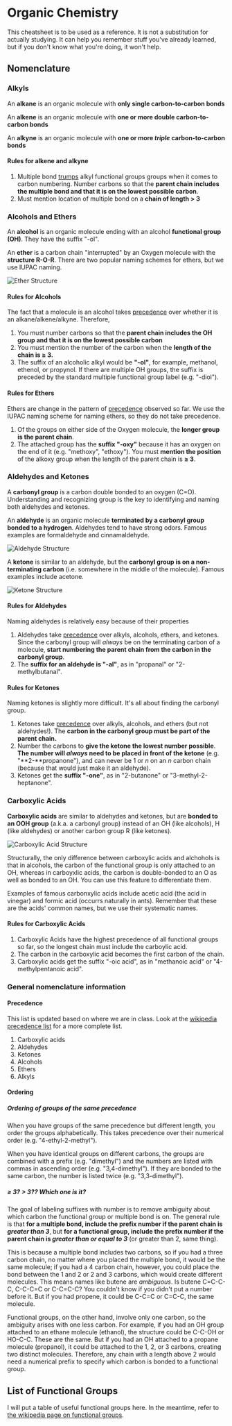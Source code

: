 # Organic Chemistry

This cheatsheet is to be used as a reference. It is not a substitution for actually studying. It can help you remember stuff you've already learned, but if you don't know what you're doing, it won't help.

## Nomenclature

### Alkyls

An **alkane** is an organic molecule with **only single carbon-to-carbon bonds**

An **alkene** is an organic molecule with **one or more double carbon-to-carbon bonds**

An **alkyne** is an organic molecule with **one or more *triple* carbon-to-carbon bonds**

#### Rules for alkene and alkyne

1. Multiple bond [trumps](#precedence) alkyl functional groups groups when it comes to carbon numbering. Number carbons so that the **parent chain includes the multiple bond and that it is on the lowest possible carbon**.
2. Must mention location of multiple bond on a **chain of length > 3**

### Alcohols and Ethers

An **alcohol** is an organic molecule ending with an alcohol **functional group (OH)**. They have the suffix "-ol".

An **ether** is a carbon chain "interrupted" by an Oxygen molecule with the **structure R-O-R**. There are two popular naming schemes for ethers, but we use IUPAC naming.

![Ether Structure](https://upload.wikimedia.org/wikipedia/commons/thumb/5/51/Ether-%28general%29.png/1200px-Ether-%28general%29.png)

#### Rules for Alcohols

The fact that a molecule is an alcohol takes [precedence](#precedence) over whether it is an alkane/alkene/alkyne. Therefore,

1. You must number carbons so that the **parent chain includes the OH group and that it is on the lowest possible carbon**
2. You must mention the number of the carbon when the **length of the chain is ≥ 3.**
3. The suffix of an alcoholic alkyl would be **"-ol"**, for example, methanol, ethenol, or propynol.
   If there are multiple OH groups, the suffix is preceded by the standard multiple functional group label (e.g. "-diol").

#### Rules for Ethers

Ethers are change in the pattern of [precedence](#precedence) observed so far. We use the IUPAC naming scheme for naming ethers, so they do not take precedence.

1.  Of the groups on either side of the Oxygen molecule, the **longer group is the parent chain**.
2. The attached group has the **suffix "-oxy"** because it has an oxygen on the end of it (e.g. "methoxy", "ethoxy").
   You must **mention the position** of the alkoxy group when the length of the parent chain is **≥ 3**.

### Aldehydes and Ketones

A **carbonyl group** is a carbon double bonded to an oxygen (C=O). Understanding and recognizing group is the key to identifying and naming both aldehydes and ketones.

An **aldehyde** is an organic molecule **terminated by a carbonyl group bonded to a hydrogen**. Aldehydes tend to have strong odors. Famous examples are formaldehyde and cinnamaldehyde.

![Aldehyde Structure](https://upload.wikimedia.org/wikipedia/commons/thumb/e/ed/Aldehyde_general_structure.svg/1200px-Aldehyde_general_structure.svg.png)

A **ketone** is similar to an aldehyde, but the **carbonyl group is on a non-terminating carbon** (i.e. somewhere in the middle of the molecule). Famous examples include acetone.

![Ketone Structure](https://upload.wikimedia.org/wikipedia/commons/thumb/8/83/Ketone-general.svg/1200px-Ketone-general.svg.png)

#### Rules for Aldehydes

Naming aldehydes is relatively easy because of their properties

1. Aldehydes take [precedence](#precedence) over alkyls, alcohols, ethers, and ketones. Since the carbonyl group will *always* be on the terminating carbon of a molecule, **start numbering the parent chain from the carbon in the carbonyl group**.
2. The **suffix for an aldehyde is "-al"**, as in "propanal" or "2-methylbutanal".

#### Rules for Ketones

Naming ketones is slightly more difficult. It's all about finding the carbonyl group.

1. Ketones take [precedence](#precedence) over alkyls, alcohols, and ethers (but not aldehydes!). The **carbon in the carbonyl group must be part of the parent chain.**
2. Number the carbons to **give the ketone the lowest number possible**. **The number will *always* need to be placed in front of the ketone** (e.g. "**2-**propanone"), and can never be 1 or *n* on an *n* carbon chain (because that would just make it an aldehyde).
3. Ketones get the **suffix "-one"**, as in "2-butanone" or "3-methyl-2-heptanone".

### Carboxylic Acids

**Carboxylic acids** are similar to aldehydes and ketones, but are **bonded to an OOH group** (a.k.a. a carbonyl group) instead of an OH (like alcohols), H (like aldehydes) or another carbon group R (like ketones).

![Carboxylic Acid Structure](https://upload.wikimedia.org/wikipedia/commons/b/b5/Carboxylic-acid.svg)

Structurally, the only difference between carboxylic acids and alchohols is that in alcohols, the carbon of the functional group is only attached to an OH, whereas in carboyxlic acids, the carbon is double-bonded to an O as well as bonded to an OH.
You can use this feature to differentiate them.

Examples of famous carbonxylic acids include acetic acid (the acid in vinegar) and formic acid (occurrs naturally in ants). Remember that these are the acids' common names, but we use their systematic names.

#### Rules for Carboxylic Acids

1. Carboxylic Acids have the highest precedence of all functional groups so far, so the longest chain must include the carboylic acid.
2. The carbon in the carboxylic acid becomes the first carbon of the chain.
3. Carboxylic acids get the suffix "-oic acid", as in "methanoic acid" or "4-methylpentanoic acid".

### General nomenclature information

#### Precedence

This list is updated based on where we are in class. Look at the [wikipedia precedence list](https://en.wikipedia.org/wiki/IUPAC_nomenclature_of_organic_chemistry#Order_of_precedence_of_groups) for a more complete list.

1. Carboxylic acids
2. Aldehydes
3. Ketones
4. Alcohols
5. Ethers
6. Alkyls

#### Ordering

##### Ordering of groups of the same precedence

When you have groups of the same precedence but different length, you order the groups alphabetically. This takes precedence over their numerical order (e.g. "4-ethyl-2-methyl").

When you have identical groups on different carbons, the groups are combined with a prefix (e.g. "dimethyl") and the numbers are listed with commas in ascending order (e.g. "3,4-dimethyl"). If they are bonded to the same carbon, the number is listed twice (e.g. "3,3-dimethyl").

##### ≥ 3? > 3?? Which one is it?

The goal of labeling suffixes with number is to remove ambiguity about which carbon the functional group or multiple bond is on. The general rule is that **for a multiple bond, include the prefix number if the parent chain is *greater than 3***, but **for a functional group, include the prefix number if the parent chain is *greater than or equal to 3*** (or greater than 2, same thing).

This is because a multiple bond includes two carbons, so if you had a three carbon chain, no matter where you placed the multiple bond, it would be the same molecule; if you had a 4 carbon chain, however, you could place the bond between the 1 and 2 or 2 and 3 carbons, which would create different molecules. This means names like butene are *ambiguous*. Is butene C=C-C-C, C-C-C=C or C-C=C-C? You couldn't know if you didn't put a number before it. But if you had propene, it could be C-C=C or C=C-C, the same molecule.

Functional groups, on the other hand, involve only one carbon, so the ambiguity arises with one less carbon. For example, if you had an OH group attached to an ethane molecule (ethanol), the structure could be C-C-OH or HO-C-C. These are the same. But if you had an OH attached to a propane molecule (propanol), it could be attached to the 1, 2, or 3 carbons, creating two distinct molecules. Therefore, any chain with a length above 2 would need a numerical prefix to specify which carbon is bonded to a functional group.

## List of Functional Groups

I will put a table of useful functional groups here. In the meantime, refer to [the wikipedia page on functional groups](https://en.wikipedia.org/wiki/Functional_group).
